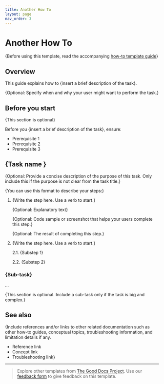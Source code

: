 ```yaml
---
title: Another How To
layout: page
nav_order: 3
---
```


# Another How To

 {Before using this template, read the accompanying [how-to template guide](about-how-to.md)}

## Overview

This guide explains how to {insert a brief description of the task}.

{Optional: Specify when and why your user might want to perform the task.}

## Before you start

{This section is optional}

Before you {insert a brief description of the task}, ensure:

- Prerequisite 1
- Prerequisite 2
- Prerequisite 3

## {Task name }

{Optional: Provide a concise description of the purpose of this task. Only include this if the purpose is not clear from the task title.}

{You can use this format to describe your steps:}

1. {Write the step here. Use a verb to start.}

    {Optional: Explanatory text}

    {Optional: Code sample or screenshot that helps your users complete this step.}

    {Optional: The result of completing this step.}

2. {Write the step here. Use a verb to start.}

    2.1. {Substep 1}

    2.2. {Substep 2}

### {Sub-task}
...

{This section is optional. Include a sub-task only if the task is big and complex.}

## See also

{Include references and/or links to other related documentation such as other how-to guides, conceptual topics, troubleshooting information, and limitation details if any.

- Reference link
- Concept link
- Troubleshooting link}

---

> Explore other templates from [The Good Docs Project](https://thegooddocsproject.dev/). Use our [feedback form](https://thegooddocsproject.dev/feedback/?template=How%20to) to give feedback on this template.
